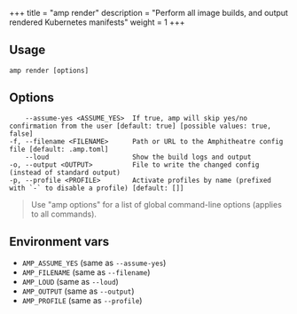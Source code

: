 +++
title = "amp render"
description = "Perform all image builds, and output rendered Kubernetes manifests"
weight = 1
+++


## Usage
```
amp render [options]
```

## Options

```
    --assume-yes <ASSUME_YES>  If true, amp will skip yes/no confirmation from the user [default: true] [possible values: true, false]
-f, --filename <FILENAME>      Path or URL to the Amphitheatre config file [default: .amp.toml]
    --loud                     Show the build logs and output
-o, --output <OUTPUT>          File to write the changed config (instead of standard output)
-p, --profile <PROFILE>        Activate profiles by name (prefixed with `-` to disable a profile) [default: []]
```

> Use "amp options" for a list of global command-line options (applies to all commands).

## Environment vars

* `AMP_ASSUME_YES` (same as `--assume-yes`)
* `AMP_FILENAME` (same as `--filename`)
* `AMP_LOUD` (same as `--loud`)
* `AMP_OUTPUT` (same as `--output`)
* `AMP_PROFILE` (same as `--profile`)
